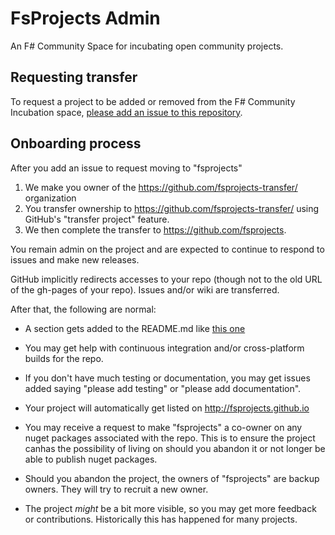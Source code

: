 FsProjects Admin
================

An F# Community Space for incubating open community projects.

## Requesting transfer

To request a project to be added or removed from the F# Community Incubation space, [please add an issue to this repository](https://github.com/fsprojects/FsProjectsAdmin/issues/new).

## Onboarding process 

After you add an issue to request moving to "fsprojects"

1. We make you owner of the https://github.com/fsprojects-transfer/ organization
2. You  transfer ownership to https://github.com/fsprojects-transfer/ using GitHub's "transfer project" feature. 
3. We then complete the transfer to https://github.com/fsprojects.  

You remain admin on the project and are expected to continue to respond to issues and make new releases.  

GitHub implicitly redirects accesses to your repo (though not to the old URL of the gh-pages of your repo).  Issues and/or wiki are transferred.

After that, the following are normal:

* A section gets added to the README.md like [this one](https://github.com/fsprojects/FSharp.Compatibility#maintainers)

* You may get help with continuous integration and/or cross-platform builds for the repo.

* If you don't have much testing or documentation, you may get issues added saying "please add testing" or "please add documentation".  

* Your project will automatically get listed on http://fsprojects.github.io

* You may receive a request to make "fsprojects" a co-owner on any nuget packages associated with the repo.  This is to ensure the project canhas the possibility of living on should you abandon it or not longer be able to publish nuget packages.

* Should you abandon the project, the owners of "fsprojects" are backup owners. They will try to recruit a new owner.

* The project *might* be a bit more visible, so you may get more feedback or contributions. Historically this has happened for many projects. 



